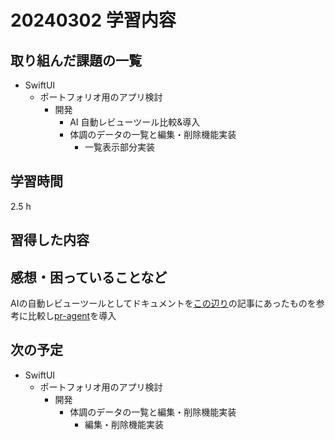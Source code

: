 # 20240302 学習内容

## 取り組んだ課題の一覧

- SwiftUI
  - ポートフォリオ用のアプリ検討
    - 開発
      - AI 自動レビューツール比較&導入
      - 体調のデータの一覧と編集・削除機能実装
        - 一覧表示部分実装

## 学習時間

2.5 h

## 習得した内容

## 感想・困っていることなど

AIの自動レビューツールとしてドキュメントを[この辺り](https://sreake.com/blog/pr-agent-and-similar-systems/)の記事にあったものを参考に比較し[pr-agent](https://github.com/Codium-ai/pr-agent)を導入

## 次の予定

- SwiftUI
  - ポートフォリオ用のアプリ検討
    - 開発
      - 体調のデータの一覧と編集・削除機能実装
        - 編集・削除機能実装
